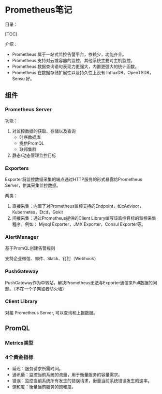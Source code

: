 # Prometheus笔记

目录：

[TOC]

介绍：

- Prometheus 属于一站式监控告警平台，依赖少，功能齐全。
- Prometheus 支持对云或容器的监控，其他系统主要对主机监控。
- Prometheus 数据查询语句表现力更强大，内置更强大的统计函数。
- Prometheus 在数据存储扩展性以及持久性上没有 InfluxDB，OpenTSDB，Sensu 好。

## 组件

### Prometheus Server

功能：

1. 对监控数据的获取、存储以及查询
   - 时序数据库
   - 提供PromQL
   - 联邦集群
2. 静态/动态管理监控目标

### Exporters

Exporter将监控数据采集的端点通过HTTP服务的形式暴露给Prometheus Server，供其采集监控数据。

两类：

1. 直接采集：内置了对Prometheus监控支持的Endpoint，如cAdvisor，Kubernetes，Etcd，Gokit
2. 间接采集：通过Prometheus提供的Client Library编写该监控目标的监控采集程序。例如： Mysql Exporter，JMX Exporter，Consul Exporter等。

### AlertManager

基于PromQL创建告警规则

支持企业微信、邮件、Slack、钉钉（Webhook）

### PushGateway

PushGateway作为中转站，解决Prometheus无法与Exporter通信来Pull数据的问题。（不在一个子网或者防火墙）

### Client Library

对接 Prometheus Server, 可以查询和上报数据。

## PromQL

### Metrics类型



### 4个黄金指标

- 延迟：服务请求所需时间。
- 通讯量：监控当前系统的流量，用于衡量服务的容量需求。
- 错误：监控当前系统所有发生的错误请求，衡量当前系统错误发生的速率。
- 饱和度：衡量当前服务的饱和度。